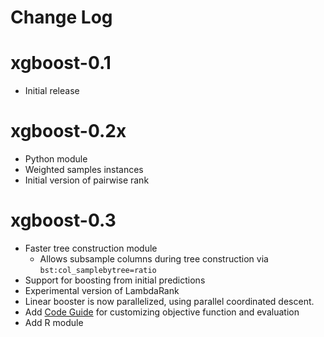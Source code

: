 Change Log
=====

xgboost-0.1
=====
* Initial release

xgboost-0.2x
=====
* Python module
* Weighted samples instances
* Initial version of pairwise rank

xgboost-0.3
=====
* Faster tree construction module
  - Allows subsample columns during tree construction via ```bst:col_samplebytree=ratio```
* Support for boosting from initial predictions
* Experimental version of LambdaRank
* Linear booster is now parallelized, using parallel coordinated descent.
* Add [Code Guide](src/README.md) for customizing objective function and evaluation
* Add R module
